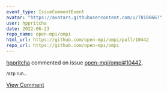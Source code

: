 ```yaml
---
event_type: IssueCommentEvent
avatar: "https://avatars.githubusercontent.com/u/7818666?"
user: hppritcha
date: 2022-06-23
repo_name: open-mpi/ompi
html_url: https://github.com/open-mpi/ompi/pull/10442
repo_url: https://github.com/open-mpi/ompi
---
```


<a href='https://github.com/hppritcha' target='_blank'>hppritcha</a> commented on issue <a href='https://github.com/open-mpi/ompi/pull/10442' target='_blank'>open-mpi/ompi#10442</a>.

<small>/azp run...</small>

<a href='https://github.com/open-mpi/ompi/pull/10442' target='_blank'>View Comment</a>